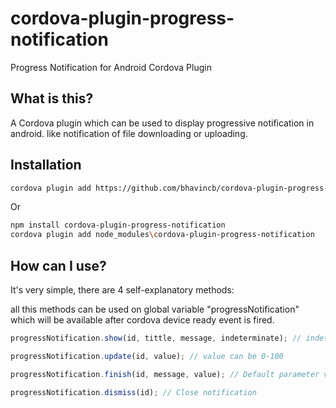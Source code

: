 # cordova-plugin-progress-notification
Progress Notification for Android Cordova Plugin


## What is this?
A Cordova plugin which can be used to display progressive notification in android. like notification of file downloading or uploading.

## Installation
```bash
cordova plugin add https://github.com/bhavincb/cordova-plugin-progress-notification
```

Or

```bash
npm install cordova-plugin-progress-notification
cordova plugin add node_modules\cordova-plugin-progress-notification
```

## How can I use?
It's very simple, there are 4 self-explanatory methods:

all this methods can be used on global variable "progressNotification" which will be available after cordova device ready event is fired.

```javascript
progressNotification.show(id, tittle, message, indeterminate); // indeterminate is optional

progressNotification.update(id, value); // value can be 0-100

progressNotification.finish(id, message, value); // Default parameter value for this method is 100

progressNotification.dismiss(id); // Close notification
```
